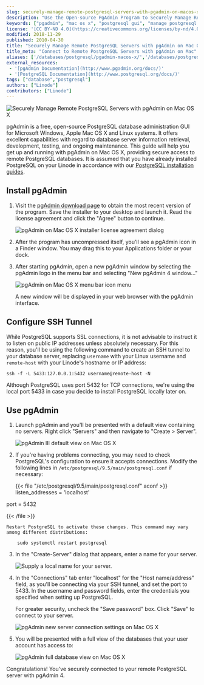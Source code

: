 ```yaml
---
slug: securely-manage-remote-postgresql-servers-with-pgadmin-on-macos-x
description: "Use the Open-source PgAdmin Program to Securely Manage Remote PostgreSQL Databases from a Mac OS X Workstation."
keywords: ["pgadmin", "mac os x", "postgresql gui", "manage postgresql databases", "ssh tunnel"]
license: '[CC BY-ND 4.0](https://creativecommons.org/licenses/by-nd/4.0)'
modified: 2018-11-29
published: 2010-04-30
title: "Securely Manage Remote PostgreSQL Servers with pgAdmin on Mac OS X"
title_meta: "Connect to Remote PostgreSQL Servers with pgAdmin on Mac"
aliases: ['/databases/postgresql/pgadmin-macos-x/','/databases/postgresql/securely-manage-remote-postgresql-servers-with-pgadmin-on-macos-x/']
external_resources:
 - '[pgAdmin Documentation](http://www.pgadmin.org/docs/)'
 - '[PostgreSQL Documentation](http://www.postgresql.org/docs/)'
tags: ["database","postgresql"]
authors: ["Linode"]
contributors: ["Linode"]
---
```


![Securely Manage Remote PostgreSQL Servers with pgAdmin on Mac OS X](Securely_Manage_Remote_PostgreSQL_Servers_with_pgAdmin_on_Mac_OS_X_smg.jpg)

pgAdmin is a free, open-source PostgreSQL database administration GUI for Microsoft Windows, Apple Mac OS X and Linux systems. It offers excellent capabilities with regard to database server information retrieval, development, testing, and ongoing maintenance. This guide will help you get up and running with pgAdmin on Mac OS X, providing secure access to remote PostgreSQL databases. It is assumed that you have already installed PostgreSQL on your Linode in accordance with our [PostgreSQL installation guides](/docs/databases/postgresql/).

## Install pgAdmin

1.  Visit the [pgAdmin download page](https://www.pgadmin.org/download/pgadmin-4-macos/) to obtain the most recent version of the program. Save the installer to your desktop and launch it. Read the license agreement and click the "Agree" button to continue.

    ![pgAdmin on Mac OS X installer license agreement dialog](pg-admin-tos.png)

2.  After the program has uncompressed itself, you'll see a pgAdmin icon in a Finder window. You may drag this to your Applications folder or your dock.

1.  After starting pgAdmin, open a new pgAdmin window by selecting the pgAdmin logo in the menu bar and selecting "New pgAdmin 4 window..."

    ![pgAdmin on Mac OS X menu bar icon menu](pg-admin-open-new-window.png)

    A new window will be displayed in your web browser with the pgAdmin interface.

## Configure SSH Tunnel

While PostgreSQL supports SSL connections, it is not advisable to instruct it to listen on public IP addresses unless absolutely necessary. For this reason, you'll be using the following command to create an SSH tunnel to your database server, replacing `username` with your Linux username and `remote-host` with your Linode's hostname or IP address:

    ssh -f -L 5433:127.0.0.1:5432 username@remote-host -N

Although PostgreSQL uses port 5432 for TCP connections, we're using the local port 5433 in case you decide to install PostgreSQL locally later on.

## Use pgAdmin

1.  Launch pgAdmin and you'll be presented with a default view containing no servers. Right click "Servers" and then navigate to "Create > Server".

    ![pgAdmin III default view on Mac OS X](pg-admin-new-server.png)

2.  If you're having problems connecting, you may need to check PostgreSQL's configuration to ensure it accepts connections. Modify the following lines in `/etc/postgresql/9.5/main/postgresql.conf` if necessary:

    {{< file "/etc/postgresql/9.5/main/postgresql.conf" aconf >}}
listen_addresses = 'localhost'

port = 5432

{{< /file >}}


    Restart PostgreSQL to activate these changes. This command may vary among different distributions:

        sudo systemctl restart postgresql

3.  In the "Create-Server" dialog that appears, enter a name for your server.

    ![Supply a local name for your server.](pg-admin-server-name.png)

4.  In the "Connections" tab enter "localhost" for the "Host name/address" field, as you'll be connecting via your SSH tunnel, and set the port to 5433. In the username and password fields, enter the credentials you specified when setting up PostgreSQL.

    For greater security, uncheck the "Save password" box. Click "Save" to connect to your server.

    ![pgAdmin new server connection settings on Mac OS X](pg-admin-server-connection-settings.png)

5.  You will be presented with a full view of the databases that your user account has access to:

    ![pgAdmin full database view on Mac OS X](pg-admin-database-view.png)

Congratulations! You've securely connected to your remote PostgreSQL server with pgAdmin 4.

